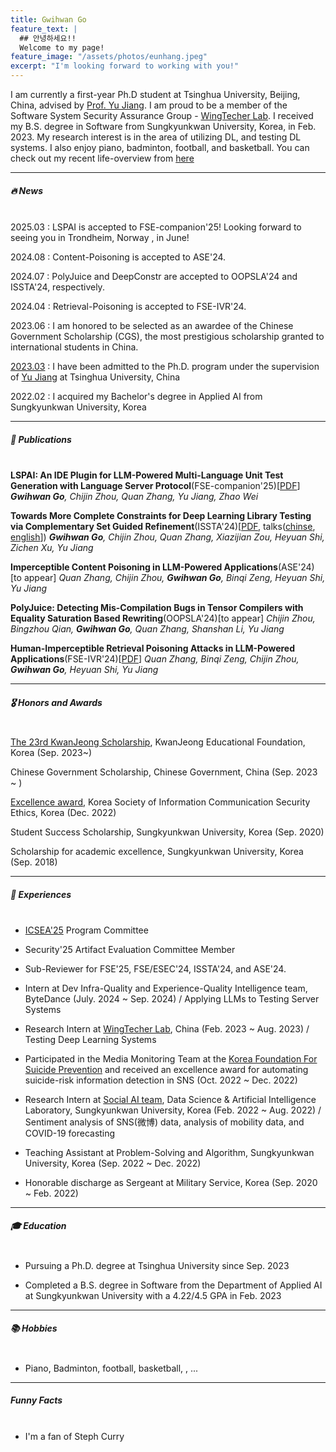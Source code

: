 ```yaml
---
title: Gwihwan Go
feature_text: |
  ## 안녕하세요!!
  Welcome to my page!
feature_image: "/assets/photos/eunhang.jpeg"
excerpt: "I'm looking forward to working with you!"
---
```


I am currently a first-year Ph.D student at Tsinghua University, Beijing, China, advised by [Prof. Yu Jiang](https://sites.google.com/site/jiangyu198964/home). I am proud to be a member of the Software System Security Assurance Group - [WingTecher Lab](http://www.wingtecher.com/homeen). I received my B.S. degree in Software from Sungkyunkwan University, Korea, in Feb. 2023. My research interest is in the area of utilizing DL, and testing DL systems. I also enjoy piano, badminton, football, and basketball. You can check out my recent life-overview from [here](https://gist.github.com/GwiHwan-Go/eb5d0abf02532775199f267397dc1b3d)

---

##### 🔥 News <br><br>

2025.03 : LSPAI is accepted to FSE-companion'25! Looking forward to seeing you in Trondheim, Norway , in June!

2024.08 : Content-Poisoning is accepted to ASE'24.

2024.07 : PolyJuice and DeepConstr are accepted to OOPSLA'24 and ISSTA'24, respectively. 

2024.04 : Retrieval-Poisoning is accepted to FSE-IVR'24.

2023.06 : I am honored to be selected as an awardee of the Chinese Government Scholarship (CGS), the most prestigious scholarship granted to international students in China.

[2023.03](https://yzbm.tsinghua.edu.cn/publish/s05/s0501/detail/f869fcc1-c215-47a6-b7d9-fa6ec9781738) : I have been admitted to the Ph.D. program under the supervision of [Yu Jiang](https://sites.google.com/site/jiangyu198964/home) at Tsinghua University, China

2022.02 : I acquired my Bachelor's degree in Applied AI from Sungkyunkwan University, Korea
  
---

##### 📝 Publications <br><br>

**LSPAI: An IDE Plugin for LLM-Powered Multi-Language Unit Test Generation with Language Server Protocol**(FSE-companion'25)[[PDF](files/papers/FSE-Industry25_LSPAI.pdf)]
_**Gwihwan Go**, Chijin Zhou, Quan Zhang, Yu Jiang, Zhao Wei_

**Towards More Complete Constraints for Deep Learning Library Testing via Complementary Set Guided Refinement**(ISSTA'24)[[PDF](files/papers/ISSTA24_DeepConstr.pdf), talks([chinse](https://drive.google.com/file/d/1D6Ens_3Y0SQMEjkjGTmkakO4o1bRAXkM/view?usp=sharing), [english](https://conf.researchr.org/home/issta-2024)])
_**Gwihwan Go**, Chijin Zhou, Quan Zhang, Xiazijian Zou, Heyuan Shi, Zichen Xu, Yu Jiang_

**Imperceptible Content Poisoning in LLM-Powered Applications**(ASE'24)[to appear]
  _Quan Zhang, Chijin Zhou, **Gwihwan Go**, Binqi Zeng, Heyuan Shi, Yu Jiang_

**PolyJuice: Detecting Mis-Compilation Bugs in Tensor Compilers with Equality Saturation Based Rewriting**(OOPSLA'24)[to appear]
_Chijin Zhou, Bingzhou Qian, **Gwihwan Go**, Quan Zhang, Shanshan Li, Yu Jiang_

**Human-Imperceptible Retrieval Poisoning Attacks in LLM-Powered Applications**(FSE-IVR'24)[[PDF](https://arxiv.org/abs/2404.17196)]
_Quan Zhang, Binqi Zeng, Chijin Zhou, **Gwihwan Go**, Heyuan Shi, Yu Jiang_

---

##### 🎖 Honors and Awards <br><br>

[The 23rd KwanJeong Scholarship](https://www.ikef.or.kr/bbs/board.php?bo_table=m33&wr_id=9615&sca=2024%EB%85%84+%EA%B4%80%EC%A0%95%EB%89%B4%EC%8A%A4), KwanJeong Educational Foundation, Korea (Sep. 2023~)

Chinese Government Scholarship, Chinese Government, China (Sep. 2023 ~ )

[Excellence award](http://infoethics.or.kr/main?tpf=board/view&board_code=1&code=121), Korea Society of Information Communication Security Ethics, Korea (Dec. 2022)

Student Success Scholarship, Sungkyunkwan University, Korea (Sep. 2020)

Scholarship for academic excellence, Sungkyunkwan University, Korea (Sep. 2018)

---

##### 📖 Experiences <br><br>

- [ICSEA'25](https://www.iaria.org/conferences2025/ComICSEA25.html) Program Committee

- Security'25 Artifact Evaluation Committee Member

- Sub-Reviewer for FSE'25, FSE/ESEC'24, ISSTA'24, and ASE'24.

- Intern at Dev Infra-Quality and Experience-Quality Intelligence team, ByteDance (July. 2024 ~ Sep. 2024) / Applying LLMs to Testing Server Systems

- Research Intern at [WingTecher Lab](http://www.wingtecher.com/homeen), China (Feb. 2023 ~ Aug. 2023) / Testing Deep Learning Systems

- Participated in the Media Monitoring Team at the [Korea Foundation For Suicide Prevention](https://www.kfsp.or.kr/eng) and received an excellence award for automating suicide-risk information detection in SNS (Oct. 2022 ~ Dec. 2022)

- Research Intern at [Social AI team](https://sites.google.com/view/datasciencelab), Data Science & Artificial Intelligence Laboratory, Sungkyunkwan University, Korea (Feb. 2022 ~ Aug. 2022) / Sentiment analysis of SNS(微博) data, analysis of mobility data, and COVID-19 forecasting

- Teaching Assistant at Problem-Solving and Algorithm, Sungkyunkwan University, Korea (Sep. 2022 ~ Dec. 2022)

- Honorable discharge as Sergeant at Military Service, Korea (Sep. 2020 ~ Feb. 2022)

---

##### 🎓 Education <br><br>


- Pursuing a Ph.D. degree at Tsinghua University since Sep. 2023

- Completed a B.S. degree in Software from the Department of Applied AI at Sungkyunkwan University with a 4.22/4.5 GPA in Feb. 2023

---

##### 📚 Hobbies <br><br>


- Piano, Badminton, football, basketball, , ...

---

##### Funny Facts <br><br>

- I'm a fan of Steph Curry


<!-- ## Customising

When using Alembic as a theme means you can take advantage of the file overriding method. This allows you to overwrite any file in this theme with your own custom file, by matching the file name and path. The most common example of this would be if you want to add your own styles or change the core style settings.

To add your own styles copy the [`styles.scss`](https://github.com/daviddarnes/alembic/blob/master/assets/styles.scss) into your own project with the same file path (`assets/styles.scss`). From there you can add your own styles, you can even optionally ignore the theme styles by removing the `@import "alembic";` line.

If you're looking to set your own colours and fonts you can overwrite them by matching the variable names from the [`_settings.scss`](https://github.com/daviddarnes/alembic/blob/master/_sass/_settings.scss) file in your own `styles.scss`, make sure to state them before the `@import "alembic";` line so they take effect. The settings are a mixture of custom variables and settings from [Sassline](https://medium.com/@jakegiltsoff/sassline-v2-0-e424b2881e7e) - follow the link to find out how to configure the typographic settings. -->

